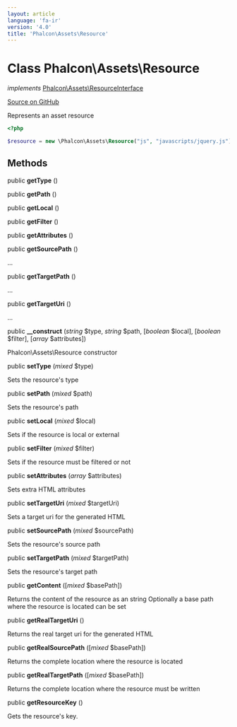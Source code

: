 ```yaml
---
layout: article
language: 'fa-ir'
version: '4.0'
title: 'Phalcon\Assets\Resource'
---
```


# Class **Phalcon\Assets\Resource**

*implements* [Phalcon\Assets\ResourceInterface](/4.0/en/api/Phalcon_Assets_ResourceInterface)

<a href="https://github.com/phalcon/cphalcon/tree/v4.0.0/phalcon/assets/resource.zep" class="btn btn-default btn-sm">Source on GitHub</a>

Represents an asset resource

```php
<?php

$resource = new \Phalcon\Assets\Resource("js", "javascripts/jquery.js");

```

## Methods

public **getType** ()

public **getPath** ()

public **getLocal** ()

public **getFilter** ()

public **getAttributes** ()

public **getSourcePath** ()

...

public **getTargetPath** ()

...

public **getTargetUri** ()

...

public **__construct** (*string* $type, *string* $path, [*boolean* $local], [*boolean* $filter], [*array* $attributes])

Phalcon\Assets\Resource constructor

public **setType** (*mixed* $type)

Sets the resource's type

public **setPath** (*mixed* $path)

Sets the resource's path

public **setLocal** (*mixed* $local)

Sets if the resource is local or external

public **setFilter** (*mixed* $filter)

Sets if the resource must be filtered or not

public **setAttributes** (*array* $attributes)

Sets extra HTML attributes

public **setTargetUri** (*mixed* $targetUri)

Sets a target uri for the generated HTML

public **setSourcePath** (*mixed* $sourcePath)

Sets the resource's source path

public **setTargetPath** (*mixed* $targetPath)

Sets the resource's target path

public **getContent** ([*mixed* $basePath])

Returns the content of the resource as an string Optionally a base path where the resource is located can be set

public **getRealTargetUri** ()

Returns the real target uri for the generated HTML

public **getRealSourcePath** ([*mixed* $basePath])

Returns the complete location where the resource is located

public **getRealTargetPath** ([*mixed* $basePath])

Returns the complete location where the resource must be written

public **getResourceKey** ()

Gets the resource's key.